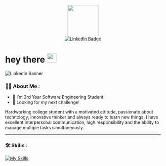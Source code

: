 <div id="header" align="center">
  <img src="https://media.giphy.com/media/M9gbBd9nbDrOTu1Mqx/giphy.gif" width="100"/>
</div>

<div id="badges" align="center">
  <a href="https://www.linkedin.com/in/idooriane/">
    <img src="https://img.shields.io/badge/LinkedIn-blue?style=for-the-badge&logo=linkedin&logoColor=white" alt="LinkedIn Badge"/>
  </a>
</div>

<h1>
  hey there
  <img src="https://media.giphy.com/media/hvRJCLFzcasrR4ia7z/giphy.gif" width="30px"/>
</h1>

![Linkedin Banner](https://user-images.githubusercontent.com/8725819/203519969-794dfd67-b470-436f-9590-ebd97d291d7d.png)

### :man_technologist: About Me :
- :telescope: I’m 3rd Year Software Engineering Student
- :seedling: Looking for my next challenge!

Hardworking college student with a motivated attitude, passionate about technology, innovative thinker and always ready to learn new things. I have excellent interpersonal communication, high responsibility and the ability to manage multiple tasks simultaneously.

---

### :hammer_and_wrench: Skills :

[![My Skills](https://skillicons.dev/icons?i=c,cs,cpp,java,python,mysql,r,git,bash,arduino,visualstudio,eclipse,idea,linux,raspberrypi,ps,pr,github&theme=light)](https://skillicons.dev)
